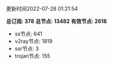 更新时间2022-07-28 01:21:54

**总订阅: 378**
**总节点: 13482**
**有效节点: 2618**
- ss节点: 641
- v2ray节点: 1819
- ssr节点: 3
- trojan节点: 155
